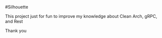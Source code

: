 #Silhouette

This project just for fun to improve my knowledge about Clean Arch, gRPC, and Rest 


Thank you